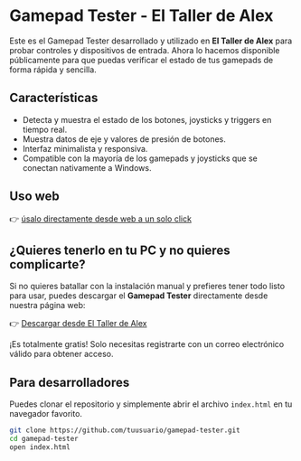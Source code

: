 # Gamepad Tester - El Taller de Alex

Este es el Gamepad Tester desarrollado y utilizado en **El Taller de Alex** para probar controles y dispositivos de entrada. Ahora lo hacemos disponible públicamente para que puedas verificar el estado de tus gamepads de forma rápida y sencilla.

## Características

- Detecta y muestra el estado de los botones, joysticks y triggers en tiempo real.
- Muestra datos de eje y valores de presión de botones.
- Interfaz minimalista y responsiva.
- Compatible con la mayoría de los gamepads y joysticks que se conectan nativamente a Windows.


## Uso web

👉 [úsalo directamente desde web a un solo click](https://www.eltallerdealex.com.mx/gamepad_tester)



## ¿Quieres tenerlo en tu PC y no quieres complicarte?

Si no quieres batallar con la instalación manual y prefieres tener todo listo para usar, puedes descargar el **Gamepad Tester** directamente desde nuestra página web:

👉 [Descargar desde El Taller de Alex](https://www.eltallerdealex.com.mx/gamepad_tester)

¡Es totalmente gratis! Solo necesitas registrarte con un correo electrónico válido para obtener acceso.




## Para desarrolladores

Puedes clonar el repositorio y simplemente abrir el archivo `index.html` en tu navegador favorito.

```bash
git clone https://github.com/tuusuario/gamepad-tester.git
cd gamepad-tester
open index.html
```
